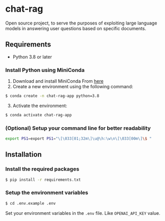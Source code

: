 # chat-rag
Open source project, to serve the purposes of exploiting large language models in answering user questions based on specific documents.


## Requirements

- Python 3.8 or later

### Install Python using MiniConda

1) Download and install MiniConda From [here](https://docs.anaconda.com/free/miniconda/#quick-command-line-install)
2) Create a new environment using the following command:
```bash
$ conda create -n chat-rag-app python=3.8
```
3) Activate the environment:
```bash
$ conda activate chat-rag-app
```

### (Optional) Setup your command line for better readability
```bash
export PS1=export PS1="\[\033[01;32m\]\u@\h:\w\n\[\033[00m\]\$ "
```

## Installation

### Install the required packages

```bash
$ pip install -r requirements.txt
```

### Setup the environment variables

```bash
$ cd .env.example .env
```

Set your environment variables in the `.env` file. Like `OPENAI_API_KEY` value.

